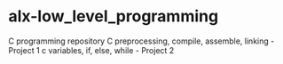 # alx-low_level_programming
C programming repository
C preprocessing, compile, assemble, linking - Project 1
c variables, if, else, while - Project 2
